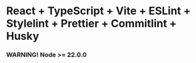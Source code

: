 # React + TypeScript + Vite + ESLint + Stylelint + Prettier + Commitlint + Husky

### WARNING! Node >= 22.0.0
